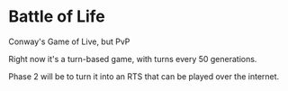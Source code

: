 # Battle of Life

Conway's Game of Live, but PvP

Right now it's a turn-based game, with turns every 50 generations.

Phase 2 will be to turn it into an RTS that can be played over the internet.